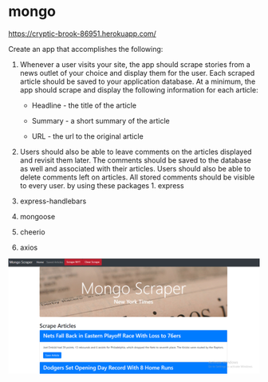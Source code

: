# mongo
https://cryptic-brook-86951.herokuapp.com/

 Create an app that accomplishes the following:

  1. Whenever a user visits your site, the app should scrape stories from a news outlet of your choice and display them for the user. Each scraped article should be saved to your application database. At a minimum, the app should scrape and display the following information for each article:

     * Headline - the title of the article

     * Summary - a short summary of the article

     * URL - the url to the original article

   2. Users should also be able to leave comments on the articles displayed and revisit them later. The comments should be saved to the database as well and associated with their articles. Users should also be able to delete comments left on articles. All stored comments should be visible to every user.
   by using these packages
    1. express

   2. express-handlebars

   3. mongoose

   4. cheerio

   5. axios
   
 

![Screenshot](/public/assets/images/mongo.PNG)
